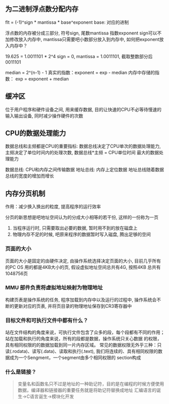 ## 为二进制浮点数分配内存

flt = (-1)^sign * mantissa * base^exponent
base: 对应的进制


浮点数的内存被分成三部分, 符号sign, 尾数mantissa 指数exponent
sign可以不加修改放入内存中, mantissa只需要吧小数部分放入到内存中, 如何把exponent放入内存中？

19.625 = 1.0011101 * 2^4
sign = 0, mantissa = 1.0011101, 截取整数部分后0011101

median = 2^(n-1) - 1
真实的指数：exponent = exp - median
内存中存储的指数： exp = exponent + median

## 缓冲区
位于用户程序和硬件设备之间, 用来缓存数据, 目的让快速的CPU不必等待慢速的输入输出设备, 同时减少操作硬件的次数

## CPU的数据处理能力

数据总线和主频都是CPU的重要指标: 数据总线决定了CPU单次的数据处理能力, 主频决定了单位时间内的处理次数, 数据总线*主频 = CPU单位时间
最大的数据处理能力

数据总线: CPU和内存之间传输数据
地址总线: 内存上定位数据
地址总线随着数据总线的宽度的增加而增长

## 内存分页机制
作用：减少换入换出的粒度, 提高程序的运行效率

分页的新思想是吧地址空间认为的分成大小相等的若干份, 这样的一份称为一页
1) 当程序运行时, 只需要取出必要的数据, 暂时用不到的放在磁盘上
2) 物理内存不足的时候, 吧原来程序的数据暂时写入磁盘, 腾出足够的空间

### 页面的大小
页面的大小是固定的由硬件决定, 由操作系统选择决定页面的大小, 目前几乎所有的PC OS 用的都是4KB大小的页, 假设虚拟地址空间总共有4G,
按照4KB 总共有1048756页


### MMU 部件负责将虚拟地址映射为物理地址
构建页表是操作系统的任务, 程序加载到内存中以及运行的过程中, 操作系统会不断的更新对应的页表, 并将页目录的物理地址保存到CR3寄存器中


### 目标文件和可执行文件中都有什么？

站在文件结构的角度来说，可执行文件包含了众多的段，每个段都有不同的作用；站在加载和执行的角度来说，所有的段都是数据，操作系统只关心数据
的权限，具有相同权限的的数据加载到同一片内存区域。
常见的数据权限无外乎三种：只读(.rodata)、读写(.data)、读取和执行(.text), 我们将连续的、具有相同权限的数据成为一个Sengment，一个segment由多个相同权限的
section构成

### 什么是链接？
> 变量名和函数名只不过是地址的一种助记符，目的是在编程的时候方便使用数据，编译器和链接器的重要任务就是将助记符替换成地址
汇编语言的诞生->C语言诞生->模块化开发
